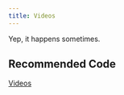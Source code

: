 ```yaml
---
title: Videos
---
```


Yep, it happens sometimes.

## Recommended Code

[Videos](../code/media_types.html#Videos)